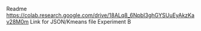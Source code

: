 Readme
https://colab.research.google.com/drive/18ALq8_6NpbI3ghGYSUuEyAkzKav28M0m Link for JSON/Kmeans file Experiment B
